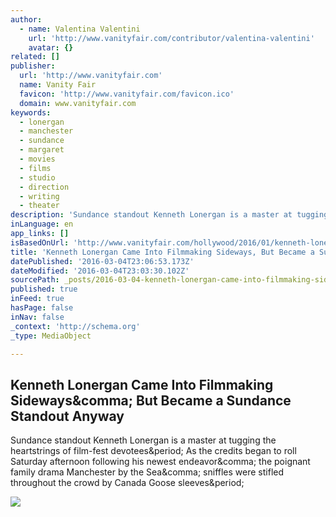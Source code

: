```yaml
---
author:
  - name: Valentina Valentini
    url: 'http://www.vanityfair.com/contributor/valentina-valentini'
    avatar: {}
related: []
publisher:
  url: 'http://www.vanityfair.com'
  name: Vanity Fair
  favicon: 'http://www.vanityfair.com/favicon.ico'
  domain: www.vanityfair.com
keywords:
  - lonergan
  - manchester
  - sundance
  - margaret
  - movies
  - films
  - studio
  - direction
  - writing
  - theater
description: 'Sundance standout Kenneth Lonergan is a master at tugging the heartstrings of film-fest devotees. As the credits began to roll Saturday afternoon following his newest endeavor, the poignant family drama Manchester by the Sea, sniffles were stifled throughout the crowd by Canada Goose sleeves.'
inLanguage: en
app_links: []
isBasedOnUrl: 'http://www.vanityfair.com/hollywood/2016/01/kenneth-lonergan-manchester-by-the-sea-interview'
title: 'Kenneth Lonergan Came Into Filmmaking Sideways, But Became a Sundance Standout Anyway'
datePublished: '2016-03-04T23:06:53.173Z'
dateModified: '2016-03-04T23:03:30.102Z'
sourcePath: _posts/2016-03-04-kenneth-lonergan-came-into-filmmaking-sideways-but-became-a.md
published: true
inFeed: true
hasPage: false
inNav: false
_context: 'http://schema.org'
_type: MediaObject

---
```

<article style=""><h1>Kenneth Lonergan Came Into Filmmaking Sideways&amp;comma; But Became a Sundance Standout Anyway</h1><p>Sundance standout Kenneth Lonergan is a master at tugging the heartstrings of film-fest devotees&amp;period; As the credits began to roll Saturday afternoon following his newest endeavor&amp;comma; the poignant family drama Manchester by the Sea&amp;comma; sniffles were stifled throughout the crowd by Canada Goose sleeves&amp;period;</p><img src="http://media.vanityfair.com/photos/56a90fd378cdcff42c053c5a/master/pass/kenneth-lonergan-casey-affleck.jpg" /></article>
